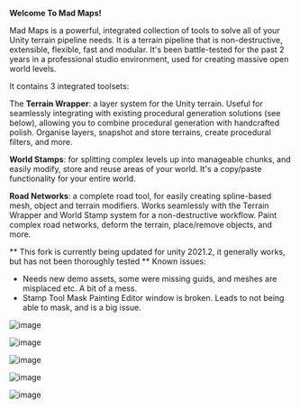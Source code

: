 
**Welcome To Mad Maps!**

Mad Maps is a powerful, integrated collection of tools to solve all of your Unity terrain pipeline needs. It is a terrain pipeline that is non-destructive, extensible, flexible, fast and modular. It's been battle-tested for the past 2 years in a professional studio environment, used for creating massive open world levels.

It contains 3 integrated toolsets:

The **Terrain Wrapper**: a layer system for the Unity terrain. Useful for seamlessly integrating with existing procedural generation solutions (see below), allowing you to combine procedural generation with handcrafted polish. Organise layers, snapshot and store terrains, create procedural filters, and more.

**World Stamps**: for splitting complex levels up into manageable chunks, and easily modify, store and reuse areas of your world. It's a copy/paste functionality for your entire world.

**Road Networks**: a complete road tool, for easily creating spline-based mesh, object and terrain modifiers. Works seamlessly with the Terrain Wrapper and World Stamp system for a non-destructive workflow. Paint complex road networks, deform the terrain, place/remove objects, and more.

** This fork is currently being updated for unity 2021.2, it generally works, but has not been thoroughly tested **
Known issues:
- Needs new demo assets, some were missing guids, and meshes are misplaced etc. A bit of a mess.
- Stamp Tool Mask Painting Editor window is broken. Leads to not being able to mask, and is a big issue.



![image](https://i.imgur.com/TTElxE9.png)

![image](https://i.imgur.com/wXFgCvb.png)

![image](https://i.imgur.com/k7gTnxM.png)

![image](https://i.imgur.com/QB6gZ0d.png)

![image](https://i.imgur.com/NSZ9g7A.png)
